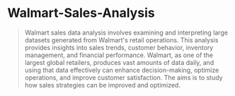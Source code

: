 # Walmart-Sales-Analysis
> Walmart sales data analysis involves examining and interpreting large datasets generated from Walmart's retail operations. This analysis provides insights into sales trends, customer behavior, inventory management, and financial performance. Walmart, as one of the largest global retailers, produces vast amounts of data daily, and using that data effectively can enhance decision-making, optimize operations, and improve customer satisfaction.
> The aims is to study how sales strategies can be improved and optimized.
